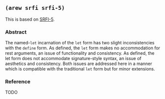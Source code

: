 
## `(arew srfi srfi-5)`

This is based on [SRFI-5](https://srfi.schemers.org/srfi-5/).

### Abstract

The named-`let` incarnation of the `let` form has two slight
inconsistencies with the `define` form. As defined, the `let` form
makes no accommodation for rest arguments, an issue of functionality
and consistency. As defined, the let form does not accommodate
signature-style syntax, an issue of aesthetics and consistency. Both
issues are addressed here in a manner which is compatible with the
traditional `let` form but for minor extensions.

### Reference

TODO
